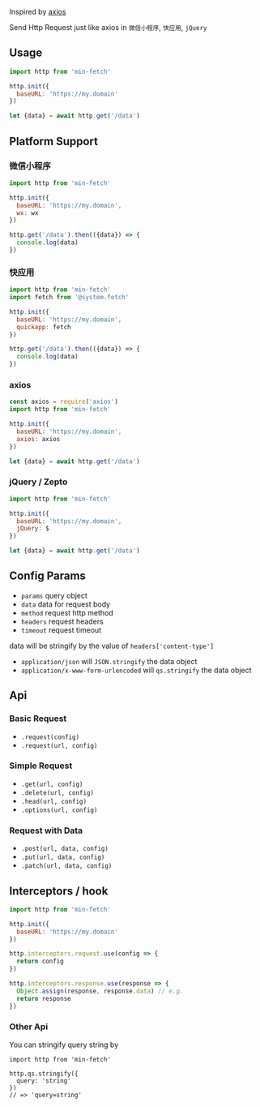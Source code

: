 Inspired by [axios](https://github.com/axios/axios)

Send Http Request just like axios in `微信小程序`, `快应用`, `jQuery`

Usage
---

```js
import http from 'min-fetch'

http.init({
  baseURL: 'https://my.domain'
})

let {data} = await http.get('/data')
```


Platform Support
---

### 微信小程序

```js
import http from 'min-fetch'

http.init({
  baseURL: 'https://my.domain',
  wx: wx
})

http.get('/data').then(({data}) => {
  console.log(data)
})
```


### 快应用

```js
import http from 'min-fetch'
import fetch from '@system.fetch'

http.init({
  baseURL: 'https://my.domain',
  quickapp: fetch
})

http.get('/data').then(({data}) => {
  console.log(data)
})
```

### axios

```js
const axios = require('axios')
import http from 'min-fetch'

http.init({
  baseURL: 'https://my.domain',
  axios: axios
})

let {data} = await http.get('/data')
```

### jQuery / Zepto

```js
import http from 'min-fetch'

http.init({
  baseURL: 'https://my.domain',
  jQuery: $
})

let {data} = await http.get('/data')
```

Config Params
---

- `params` query object
- `data` data for request body
- `method` request http method
- `headers` request headers
- `timeout` request timeout

data will be stringify by the value of `headers['content-type']`

- `application/json` will `JSON.stringify` the data object
- `application/x-www-form-urlencoded` will `qs.stringify` the data object


Api
---

### Basic Request

- `.request(config)`
- `.request(url, config)`

### Simple Request

- `.get(url, config)`
- `.delete(url, config)`
- `.head(url, config)`
- `.options(url, config)`

### Request with Data

- `.post(url, data, config)`
- `.put(url, data, config)`
- `.patch(url, data, config)`

Interceptors / hook
---

```js
import http from 'min-fetch'

http.init({
  baseURL: 'https://my.domain'
})

http.interceptors.request.use(config => {
  return config
})

http.interceptors.response.use(response => {
  Object.assign(response, response.data) // e.g.
  return response
})
```


### Other Api

You can stringify query string by

```
import http from 'min-fetch'

http.qs.stringify({
  query: 'string'
})
// => 'query=string'
```
